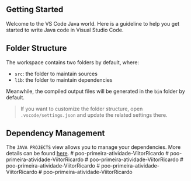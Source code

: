 ## Getting Started

Welcome to the VS Code Java world. Here is a guideline to help you get started to write Java code in Visual Studio Code.

## Folder Structure

The workspace contains two folders by default, where:

- `src`: the folder to maintain sources
- `lib`: the folder to maintain dependencies

Meanwhile, the compiled output files will be generated in the `bin` folder by default.

> If you want to customize the folder structure, open `.vscode/settings.json` and update the related settings there.

## Dependency Management

The `JAVA PROJECTS` view allows you to manage your dependencies. More details can be found [here](https://github.com/microsoft/vscode-java-dependency#manage-dependencies).
#   p o o - p r i m e i r a - a t i v i d a d e - V i i t o r R i c a r d o  
 #   p o o - p r i m e i r a - a t i v i d a d e - V i i t o r R i c a r d o  
 #   p o o - p r i m e i r a - a t i v i d a d e - V i i t o r R i c a r d o  
 #   p o o - p r i m e i r a - a t i v i d a d e - V i i t o r R i c a r d o  
 #   p o o - p r i m e i r a - a t i v i d a d e - V i i t o r R i c a r d o  
 #   p o o - p r i m e i r a - a t i v i d a d e - V i i t o r R i c a r d o  
 
